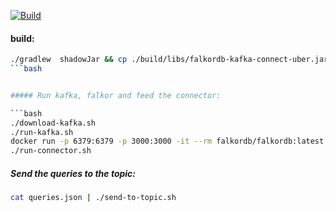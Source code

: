 [![Build](https://github.com/FalkorDB/falkordb-kafka-connect/actions/workflows/build.yml/badge.svg)](https://github.com/FalkorDB/falkordb-kafka-connect/actions/workflows/build.yml)

#### build:

```bash
./gradlew  shadowJar && cp ./build/libs/falkordb-kafka-connect-uber.jar ./kafka-docker/connectors
```bash


##### Run kafka, falkor and feed the connector:

```bash
./download-kafka.sh
./run-kafka.sh
docker run -p 6379:6379 -p 3000:3000 -it --rm falkordb/falkordb:latest
./run-connector.sh
```

##### Send the queries to the topic:

```bash
cat queries.json | ./send-to-topic.sh
```
